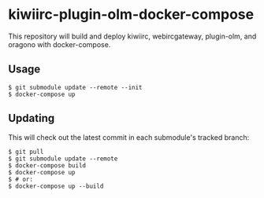 # kiwiirc-plugin-olm-docker-compose

This repository will build and deploy kiwiirc, webircgateway, plugin-olm, and oragono with docker-compose.

## Usage

```console
$ git submodule update --remote --init
$ docker-compose up
```

## Updating

This will check out the latest commit in each submodule's tracked branch:

```console
$ git pull
$ git submodule update --remote
$ docker-compose build
$ docker-compose up
$ # or:
$ docker-compose up --build
```
